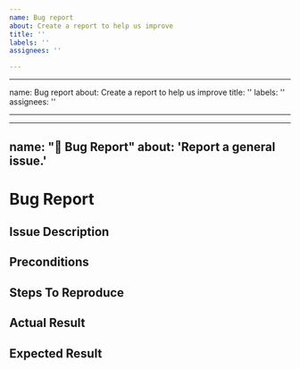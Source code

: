 ```yaml
---
name: Bug report
about: Create a report to help us improve
title: ''
labels: ''
assignees: ''

---
```


---
name: Bug report
about: Create a report to help us improve
title: ''
labels: ''
assignees: ''

---

---
name: "🐛 Bug Report"
about: 'Report a general issue.'
---

# Bug Report
<!--- Before you open an issue, please check if the issue already has been reported. --->

## Issue Description
<!--- Provide a more detailed introduction to the issue itself. -->

## Preconditions
<!--- Please provide as detailed information about your environment as possible. -->

## Steps To Reproduce
<!--- It is important to provide a set of clear steps to reproduce this bug. If relevant please include code samples. -->

## Actual Result
<!--- Tell us what happens instead.-->

## Expected Result
<!--- Tell us what should happen. -->